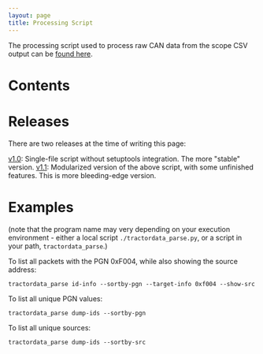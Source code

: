 ```yaml
---
layout: page
title: Processing Script
---
```

The processing script used to process raw CAN data from the scope CSV output
can be [found here](https://github.com/TractorHacking/Scripts/tree/master/tractordata_parse).

# Contents

# Releases

There are two releases at the time of writing this page:

[v1.0](https://github.com/TractorHacking/Scripts/tree/v1.0/tractordata_parse): Single-file script without setuptools integration. The more "stable" version.
[v1.1](https://github.com/TractorHacking/Scripts/tree/v1.1/tractordata_parse): Modularized version of the above script, with some unfinished features. This is more bleeding-edge version.

# Examples

(note that the program name may very depending on your execution environment - either a local script `./tractordata_parse.py`, or a script in your path, `tractordata_parse`.)

To list all packets with the PGN 0xF004, while also showing the source address:

`tractordata_parse id-info --sortby-pgn --target-info 0xf004 --show-src`

To list all unique PGN values:

`tractordata_parse dump-ids --sortby-pgn`

To list all unique sources:

`tractordata_parse dump-ids --sortby-src`


